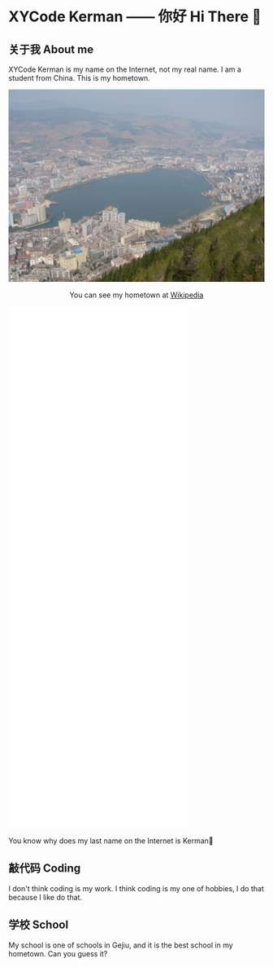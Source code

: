 # XYCode Kerman —— 你好 Hi There 👋

## 关于我 About me

XYCode Kerman is my name on the Internet, not my real name. I am a student from China. This is my hometown.

![](./images/Gejiu.jfif)

<p style="text-align: center;">You can see my hometown at <a href="https://zh.wikipedia.org/wiki/个旧市">Wikipedia</a></p>

![](./metrics.plugin.wakatime.svg)

You know why does my last name on the Internet is Kerman🤔

## 敲代码 Coding

I don't think coding is my work. I think coding is my one of hobbies, I do that because I like do that.

## 学校 School

My school is one of schools in Gejiu, and it is the best school in my hometown. Can you guess it?
